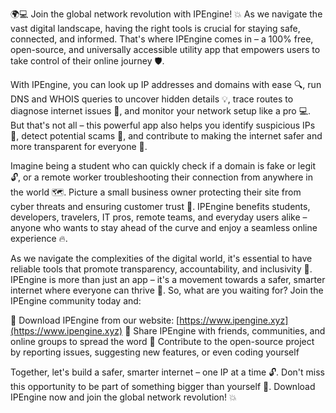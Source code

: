 🌍💻 Join the global network revolution with IPEngine! 💥 As we navigate the vast digital landscape, having the right tools is crucial for staying safe, connected, and informed. That's where IPEngine comes in – a 100% free, open-source, and universally accessible utility app that empowers users to take control of their online journey 🛡️.

With IPEngine, you can look up IP addresses and domains with ease 🔍, run DNS and WHOIS queries to uncover hidden details 💡, trace routes to diagnose internet issues 👀, and monitor your network setup like a pro 💻. But that's not all – this powerful app also helps you identify suspicious IPs 🚨, detect potential scams 💸, and contribute to making the internet safer and more transparent for everyone 🌟.

Imagine being a student who can quickly check if a domain is fake or legit 🔓, or a remote worker troubleshooting their connection from anywhere in the world 🗺️. Picture a small business owner protecting their site from cyber threats and ensuring customer trust 💸. IPEngine benefits students, developers, travelers, IT pros, remote teams, and everyday users alike – anyone who wants to stay ahead of the curve and enjoy a seamless online experience 🔥.

As we navigate the complexities of the digital world, it's essential to have reliable tools that promote transparency, accountability, and inclusivity 🌈. IPEngine is more than just an app – it's a movement towards a safer, smarter internet where everyone can thrive 🚀. So, what are you waiting for? Join the IPEngine community today and:

📱 Download IPEngine from our website: [https://www.ipengine.xyz](https://www.ipengine.xyz)
💬 Share IPEngine with friends, communities, and online groups to spread the word
🤝 Contribute to the open-source project by reporting issues, suggesting new features, or even coding yourself

Together, let's build a safer, smarter internet – one IP at a time 🔓. Don't miss this opportunity to be part of something bigger than yourself 🌟. Download IPEngine now and join the global network revolution! 💥